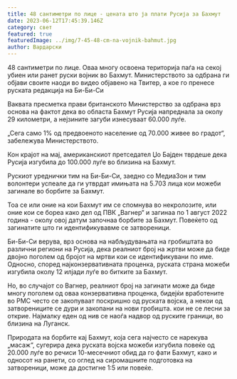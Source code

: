 ```yaml
---
title: 48 сантиметри по лице - цената што ја плати Русија за Бахмут
date: 2023-06-12T17:45:39.146Z
category: свет
featured: true
featuredImage: ../img/7-45-48-cm-na-vojnik-bahmut.jpg
author: Вардарски
---
```

48 сантиметри по лице. Оваа многу освоена територија паѓа на секој убиен или ранет руски војник во Бахмут. Министерството за одбрана ги објави своите наоди во видео објавено на Твитер, а кое го пренесе руската редакција на Би-Би-Си

Ваквата пресметка прави британското Министерство за одбрана врз основа на фактот дека во областа Бахмут Русија напреднала за околу 29 километри, а нејзините загуби изнесуваат 60.000 луѓе.

„Сега само 1% од предвоеното население од 70.000 живее во градот“, забележува Министерството.

Кон крајот на мај, американскиот претседател Џо Бајден тврдеше дека Русија изгубила до 100.000 луѓе во близина на Бахмут.

Рускиот уреднички тим на Би-Би-Си, заедно со МедиаЗон и тим волонтери успеале да ги утврдат имињата на 5.703 лица кои можеби загинале во борбите за Бахмут.

Тоа се или оние на кои Бахмут им се спомнува во некролозите, или оние кои се бореа како дел од ПВК „Вагнер“ и загинаа по 1 август 2022 година - околу овој датум започнаа борбите за Бахмут. Повеќето од загинатите што ги идентификувавме се затвореници.

Би-Би-Си верува, врз основа на набљудувањата на гробиштата во различни региони на Русија, дека реалниот број на жртви може да биде двојно поголем од бројот на мртви кои се идентификувани по име. Односно, според најконзервативната проценка, руската страна можеби изгубила околу 12 илјади луѓе во битките за Бахмут.

Но, во случајот со Вагнер, реалниот број на загинати може да биде многу поголем од оваа конзервативна проценка, бидејќи вработените во PMC често се закопуваат поскришно од руската војска, а некои од затворениците се дури и закопани на нови гробишта. кои не се лесни за открие. Најмалку еден од нив се наоѓа надвор од руските граници, во близина на Луганск.

Природата на борбите кај Бахмут, која сега најчесто се нарекува „масаж“, сугерира дека руската војска можеби изгубила повеќе од 20.000 луѓе во речиси 10-месечниот обид да го фати Бахмут, како и односот на ранети, со оглед на сиромашните подготовка на затвореници, може да достигне 1:5 или повеќе.